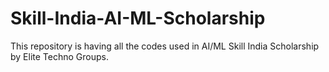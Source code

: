 # Skill-India-AI-ML-Scholarship
This repository is having all the codes used in AI/ML Skill India Scholarship by Elite Techno Groups.
